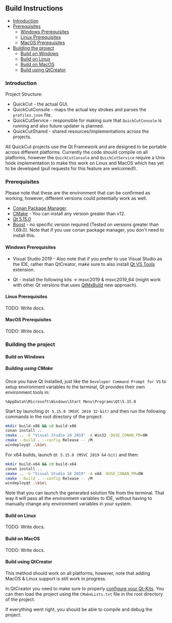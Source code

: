 
## Build Instructions

- [Introduction](#introduction)
- [Prerequisites](#prerequisites)
  * [Windows Prerequisites](#windows-prerequisites)
  * [Linux Prerequisites](#linux-prerequisites)
  * [MacOS Prerequisites](#macos-prerequisites)
- [Building the project](#building-the-project)
  * [Build on Windows](#build-on-windows)
  * [Build on Linux](#build-on-Linux)
  * [Build on MacOS](#build-on-MacOS)
  * [Build using QtCreator](#build-using-qtcreator)

### Introduction

Project Structure:

* QuickCut - the actual GUI.
* QuickCutConsole - maps the actual key strokes and parses the `profiles.json` file.
* QuickCutService - responsible for making sure that `QuickCutConsole` is running and also future updater is planned.
* QuickCutShared - shared resources/implementations across the projects.

All QuickCut projects use the Qt Framework and are designed to be portable across different platforms. Currently the code should compile on all platforms, however the `QuickCutConsole` and `QuickCutService` require a Unix hook implementation to make this work on Linux and MacOS which has yet to be developed (pull requests for this feature are welcomed!).


### Prerequisites

Please note that these are the environment that can be confirmed as working, however, different versions could potentially work as well.

* [Conan Package Manager](https://docs.conan.io/en/latest/installation.html).
* [CMake](https://cmake.org/download/) - You can install any version greater than v12.
* [Qt 5.15.0](https://www.qt.io/download/)
* [Boost](https://www.boost.org/) - no specific version required (Tested on versions greater than 1.69.0). Note that if you use conan package manager, you don't need to install this.

#### Windows Prerequisites

* Visual Studio 2019 - Also note that if you prefer to use Visual Studio as the IDE, rather than QtCreator, make sure to also install [Qt VS Tools](https://marketplace.visualstudio.com/items?itemName=TheQtCompany.QtVisualStudioTools-19123) extension.

* Qt - install the following kits -> msvc2019 & msvc2019_64 (might work with other Qt versions that uses [QtMsBuild](https://www.qt.io/blog/2018/01/24/qt-visual-studio-new-approach-based-msbuild) new approach).

#### Linux Prerequisites

TODO: Write docs.

#### MacOS Prerequisites

TODO: Write docs.



### Building the project

#### Build on Windows

##### Building using CMake

Once you have Qt installed, just like the `Developer Command Prompt for VS` to setup environment variables to the terminal, Qt provides their own environment tools in:

`%AppData%\Microsoft\Windows\Start Menu\Programs\Qt\5.15.0`

Start by launching `Qt 5.15.0 (MSVC 2019 32-bit)` and then run the following commands in the root directory of the project:

```sh
mkdir build-x86 && cd build-x86
conan install ..
cmake .. -G "Visual Studio 16 2019" -A Win32 -DUSE_CONAN_PM=ON
cmake --build . --config Release -- /M
windeployqt .\bin\
```

For x64 builds, launch `Qt 5.15.0 (MSVC 2019 64-bit)` and then:

```sh
mkdir build-x64 && cd build-x64
conan install ..
cmake .. -G "Visual Studio 16 2019" -A x64 -DUSE_CONAN_PM=ON
cmake --build . --config Release -- /M
windeployqt .\bin\
```

Note that you can launch the generated solution file from the terminal. That way it will pass all the environment variables to IDE, without having to manually change any environment variables in your system.

#### Build on Linux

TODO: Write docs.

#### Build on MacOS

TODO: Write docs.


#### Build using QtCreator

This method should work on all platforms, however, note that adding MacOS & Linux support is still work in progress.

In QtCreator you need to make sure to properly [configure your Qt-Kits](https://doc.qt.io/qtcreator/creator-targets.html). You can then load the project using the `CMakeLists.txt` file in the root directory of the project.

If everything went right, you should be able to compile and debug the project.